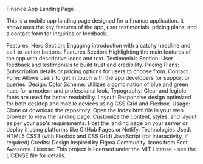 Finance App Landing Page

This is a mobile app landing page designed for a finance application. It showcases the key features of the app, user testimonials, pricing plans, and a contact form for inquiries or feedback.

Features:
Hero Section: Engaging introduction with a catchy headline and call-to-action buttons.
Features Section: Highlighting the main features of the app with descriptive icons and text.
Testimonials Section: User feedback and testimonials to build trust and credibility.
Pricing Plans: Subscription details or pricing options for users to choose from.
Contact Form: Allows users to get in touch with the app developers for support or queries.
Design:
Color Scheme: Utilizes a combination of blue and green hues for a modern and professional look.
Typography: Clear and legible fonts are used for better readability.
Layout: Responsive design optimized for both desktop and mobile devices using CSS Grid and Flexbox.
Usage:
Clone or download the repository.
Open the index.html file in your web browser to view the landing page.
Customize the content, styles, and layout as per your app's requirements.
Host the landing page on your server or deploy it using platforms like GitHub Pages or Netlify.
Technologies Used:
HTML5
CSS3 (with Flexbox and CSS Grid)
JavaScript (for interactivity, if required)
Credits:
Design inspired by Figma Community.
Icons from Font Awesome.
License:
This project is licensed under the MIT License - see the LICENSE file for details.
